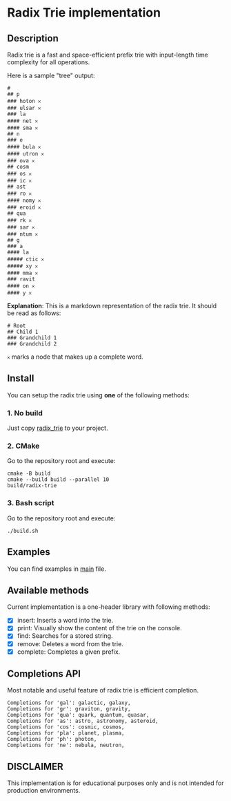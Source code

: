 # Radix Trie implementation

## Description
Radix trie is a fast and space-efficient prefix trie with input-length time complexity for all operations. 

Here is a sample "tree" output:

```
# 
## p
### hoton 𐄂
### ulsar 𐄂
### la
#### net 𐄂
#### sma 𐄂
## n
### e
#### bula 𐄂
#### utron 𐄂
### ova 𐄂
## cosm
### os 𐄂
### ic 𐄂
## ast
### ro 𐄂
#### nomy 𐄂
### eroid 𐄂
## qua
### rk 𐄂
### sar 𐄂
### ntum 𐄂
## g
### a
#### la
##### ctic 𐄂
##### xy 𐄂
#### mma 𐄂
### ravit
#### on 𐄂
#### y 𐄂
```

**Explanation**: This is a markdown representation of the radix trie. It should be read as follows:
```
# Root
## Child 1
### Grandchild 1
### Grandchild 2
```

`𐄂` marks a node that makes up a complete word. 

## Install

You can setup the radix trie using **one** of the following methods:

### 1. No build
Just copy [radix\_trie](src/radix_trie.hpp) to your project.

### 2. CMake
Go to the repository root and execute:
```
cmake -B build
cmake --build build --parallel 10
build/radix-trie
```

### 3. Bash script
Go to the repository root and execute:
```
./build.sh
```

## Examples
You can find examples in [main](main.cpp) file.

## Available methods 
Current implementation is a one-header library with following methods:
- [x] insert: Inserts a word into the trie.
- [x] print: Visually show the content of the trie on the console. 
- [x] find: Searches for a stored string.
- [x] remove: Deletes a word from the trie.
- [x] complete: Completes a given prefix.

## Completions API
Most notable and useful feature of radix trie is efficient completion.

```
Completions for 'gal': galactic, galaxy, 
Completions for 'gr': graviton, gravity, 
Completions for 'qua': quark, quantum, quasar, 
Completions for 'as': astro, astronomy, asteroid, 
Completions for 'cos': cosmic, cosmos, 
Completions for 'pla': planet, plasma, 
Completions for 'ph': photon, 
Completions for 'ne': nebula, neutron, 
```

## DISCLAIMER
This implementation is for educational purposes only and is not intended for production environments.
